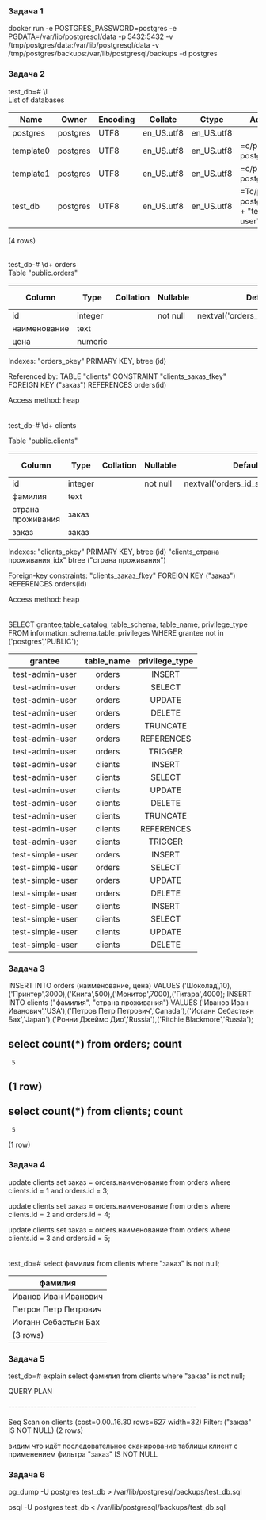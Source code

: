 ### Задача 1

docker run -e POSTGRES_PASSWORD=postgres -e PGDATA=/var/lib/postgresql/data -p 5432:5432 -v /tmp/postgres/data:/var/lib/postgresql/data -v /tmp/postgres/backups:/var/lib/postgresql/backups -d postgres

### Задача 2


test_db=# \l
                                <br> List of databases

| Name      | Owner    | Encoding | Collate    | Ctype      | Access privileges                                                     |
|-----------|----------|----------|------------|------------|-----------------------------------------------------------------------|
| postgres  | postgres | UTF8     | en_US.utf8 | en_US.utf8 |                                                                       |
| template0 | postgres | UTF8     | en_US.utf8 | en_US.utf8 | =c/postgres + postgres=CTc/postgres                                   |
| template1 | postgres | UTF8     | en_US.utf8 | en_US.utf8 | =c/postgres + postgres=CTc/postgres                                   |
| test_db   | postgres | UTF8     | en_US.utf8 | en_US.utf8 | =Tc/postgres + postgres=CTc/postgres + "test-admin-user"=CTc/postgres |
(4 rows)

<br>
test_db-# \d+ orders<br>
Table "public.orders"<br>

| Column       | Type    | Collation | Nullable | Default                            | Storage  | Stats target | Description |
|--------------|---------|-----------|----------|------------------------------------|----------|--------------|-------------|
| id           | integer |           | not null | nextval('orders_id_seq'::regclass) | plain    |              |             |
| наименование | text    |           |          |                                    | extended |              |             |
| цена         | numeric |           |          |                                    | main     |              |             |
<p>Indexes:
    "orders_pkey" PRIMARY KEY, btree (id)
<p>Referenced by:
    TABLE "clients" CONSTRAINT "clients_заказ_fkey" FOREIGN KEY ("заказ") REFERENCES orders(id)
<p>Access method: heap

<br>
<br>
<br>
test_db-# \d+ clients
<p> Table "public.clients"

| Column            | Type    | Collation | Nullable | Default                            | Storage  | Stats target | Description |
|-------------------|---------|-----------|----------|------------------------------------|----------|--------------|-------------|
| id                | integer |           | not null | nextval('orders_id_seq'::regclass) | plain    |              |             |
| фамилия           | text    |           |          |                                    | extended |              |             |
| страна проживания | заказ   |           |          |                                    | extended |              |             |
| заказ             | заказ   |           |          |                                    | extended |              |             |

<p>Indexes:
    "clients_pkey" PRIMARY KEY, btree (id)
    "clients_страна проживания_idx" btree ("страна проживания")
<p>Foreign-key constraints:
    "clients_заказ_fkey" FOREIGN KEY ("заказ") REFERENCES orders(id)
<p>Access method: heap

<br>
<br>
<br>
SELECT grantee,table_catalog, table_schema, table_name, privilege_type
FROM   information_schema.table_privileges 
WHERE  grantee not in ('postgres','PUBLIC');

  |      grantee     | table_name | privilege_type |
|:----------------:|:----------:|:--------------:|
| test-admin-user  | orders     | INSERT         |
| test-admin-user  | orders     | SELECT         |
| test-admin-user  | orders     | UPDATE         |
| test-admin-user  | orders     | DELETE         |
| test-admin-user  | orders     | TRUNCATE       |
| test-admin-user  | orders     | REFERENCES     |
| test-admin-user  | orders     | TRIGGER        |
| test-admin-user  | clients    | INSERT         |
| test-admin-user  | clients    | SELECT         |
| test-admin-user  | clients    | UPDATE         |
| test-admin-user  | clients    | DELETE         |
| test-admin-user  | clients    | TRUNCATE       |
| test-admin-user  | clients    | REFERENCES     |
| test-admin-user  | clients    | TRIGGER        |
| test-simple-user | orders     | INSERT         |
| test-simple-user | orders     | SELECT         |
| test-simple-user | orders     | UPDATE         |
| test-simple-user | orders     | DELETE         |
| test-simple-user | clients    | INSERT         |
| test-simple-user | clients    | SELECT         |
| test-simple-user | clients    | UPDATE         |
| test-simple-user | clients    | DELETE         |


### Задача 3

INSERT INTO orders (наименование, цена) VALUES ('Шоколад',10),('Принтер',3000),('Книга',500),('Монитор',7000),('Гитара',4000);
INSERT INTO clients ("фамилия", "страна проживания") VALUES ('Иванов Иван Иванович','USA'),('Петров Петр Петрович','Canada'),('Иоганн Себастьян Бах','Japan'),('Ронни Джеймс Дио','Russia'),('Ritchie Blackmore','Russia');

select count(*) from orders;
 count
---
     5
(1 row)
<br>
<br>
select count(*) from clients;
 count
---
     5
(1 row)

### Задача 4

update clients
set заказ = orders.наименование
from orders
where clients.id = 1
and orders.id = 3;

update clients
set заказ = orders.наименование
from orders
where clients.id = 2
and orders.id = 4;

update clients
set заказ = orders.наименование
from orders
where clients.id = 3
and orders.id = 5;
<br><br><br>
test_db=# select фамилия from clients where "заказ" is not null;
       
| фамилия              |
|----------------------|
| Иванов Иван Иванович |
| Петров Петр Петрович |
| Иоганн Себастьян Бах |
| (3 rows)             |

### Задача 5

<p>test_db=# explain select фамилия from clients where "заказ" is not null;
                        <p>QUERY PLAN<p>
-----------------------------------------------------------
 <p>Seq Scan on clients  (cost=0.00..16.30 rows=627 width=32)
   Filter: ("заказ" IS NOT NULL)
(2 rows)
<p>видим что идёт последовательное сканирование таблицы клиент с применением фильтра "заказ" IS NOT NULL

### Задача 6
pg_dump -U postgres test_db > /var/lib/postgresql/backups/test_db.sql
<p>psql -U postgres test_db < /var/lib/postgresql/backups/test_db.sql


